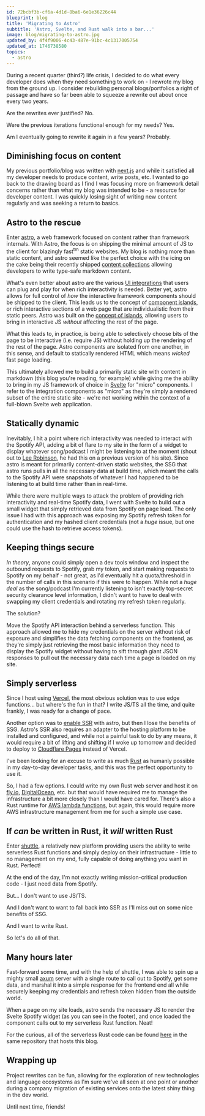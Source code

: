 ```yaml
---
id: 72bcbf3b-cf6a-4d1d-8ba6-6e1e36226c44
blueprint: blog
title: 'Migrating to Astro'
subtitle: 'Astro, Svelte, and Rust walk into a bar...'
image: blog/migrating-to-astro.jpg
updated_by: 4f4f9006-4c43-487e-91bc-4c1317005754
updated_at: 1746738580
topics:
  - astro
---
```

During a recent quarter (third?) life crisis, I decided to do what every developer does when they need something to work on - I rewrote my blog from the ground up. I consider rebuilding personal blogs/portfolios a right of passage and have so far been able to squeeze a rewrite out about once every two years.

Are the rewrites ever justified? No.

Were the previous iterations functional enough for my needs? Yes.

Am I eventually going to rewrite it again in a few years? Probably.

## Diminishing focus on content

My previous portfolio/blog was written with [next.js](https://nextjs.org) and while it satisfied all my developer needs to produce content, write posts, etc. I wanted to go back to the drawing board as I find I was focusing more on framework detail concerns rather than what my blog was intended to be - a resource for developer content. I was quickly losing sight of writing new content regularly and was seeking a return to basics.

## Astro to the rescue

Enter [astro](https://astro.build/), a web framework focused on content rather than framework internals. With Astro, the focus is on shipping the minimal amount of JS to the client for blazingly fast<sup>tm</sup> static websites. My blog is nothing more than static content, and astro seemed like the perfect choice with the icing on the cake being their recently shipped [content collections](https://docs.astro.build/en/guides/content-collections/) allowing developers to write type-safe markdown content.

What's even better about astro are the various [UI integrations](https://docs.astro.build/en/core-concepts/framework-components/) that users can plug and play for when rich interactivity is needed. Better yet, astro allows for full control of _how_ the interactive framework components should be shipped to the client. This leads us to the concept of [component islands](https://jasonformat.com/islands-architecture/), or rich interactive sections of a web page that are individualistic from their static peers. Astro was built on the [concept of islands](https://docs.astro.build/en/concepts/islands/), allowing users to bring in interactive JS _without_ affecting the rest of the page.

What this leads to, in practice, is being able to selectively choose bits of the page to be interactive (i.e. require JS) without holding up the rendering of the rest of the page. Astro components are isolated from one another, in this sense, and default to statically rendered HTML which means _wicked_ fast page loading.

This ultimately allowed me to build a primarily static site with content in markdown (this blog you're reading, for example) while giving me the ability to bring in my JS framework of choice in [Svelte](https://svelte.dev/) for "micro" components. I refer to the integration components as "micro" as they're simply a rendered subset of the entire static site - we're not working within the context of a full-blown Svelte web application.

## Statically dynamic

Inevitably, I hit a point where rich interactivity was needed to interact with the Spotify API, adding a bit of flare to my site in the form of a widget to display whatever song/podcast I might be listening to at the moment (shout out to [Lee Robinson](https://leerob.io/), he had this on a previous version of his site). Since astro is meant for primarily content-driven static websites, the SSG that astro runs pulls in all the necessary data at build time, which meant the calls to the Spotify API were snapshots of whatever I had happened to be listening to at build time rather
than in real-time.

While there were multiple ways to attack the problem of providing rich interactivity and real-time Spotify data, I went with Svelte to build out a small widget that simply retrieved data from Spotify on page load. The only issue I had with this approach was exposing my Spotify refresh token for authentication and my hashed client credentials (not a _huge_ issue, but one could use the hash to retrieve access tokens).

## Keeping things secure

_In theory_, anyone could simply open a dev tools window and inspect the outbound requests to Spotify, grab my token, and start making requests to Spotify on my behalf - not great, as I'd eventually hit a quota/threshold in the number of calls in this scenario if this were to happen. While not a _huge deal_ as the song/podcast I'm currently listening to isn't exactly top-secret security clearance level information, I didn't want to have to deal with swapping my client
credentials and rotating my refresh token regularly.

The solution?

Move the Spotify API interaction behind a serverless function. This approach allowed me to hide my credentials on the server without risk of exposure and simplifies the data fetching components on the frontend, as they're simply just retrieving the most basic information they need to display the Spotify widget without having to sift through giant JSON responses to pull out the necessary data each time a page is loaded on my site.

## Simply serverless

Since I host using [Vercel](https://vercel.com/), the most obvious solution was to use edge functions... but where's the fun in that? I write JS/TS all the time, and quite frankly, I was ready for a change of pace.

Another option was to [enable SSR](https://docs.astro.build/en/guides/server-side-rendering/#enabling-ssr-in-your-project) with astro, but then I lose the benefits of SSG. Astro's SSR also requires an adapter to the hosting platform to be installed and configured, and while not a painful task to do by any means, it would require a bit of lifting and shifting if I woke up tomorrow and decided to deploy to [Cloudflare Pages](https://pages.cloudflare.com/) instead of Vercel.

I've been looking for an excuse to write as much [Rust](https://www.rust-lang.org/) as humanly possible in my day-to-day developer tasks, and this was the perfect opportunity to use it.

So, I had a few options. I could write my own Rust web server and host it on [fly.io](https://fly.io/), [DigitalOcean](https://www.digitalocean.com/), etc. but that would have required me to
manage the infrastructure a bit more closely than I would have cared for. There's also a Rust runtime
for [AWS lambda functions](https://docs.aws.amazon.com/sdk-for-rust/latest/dg/lambda.html), but again, this would require more AWS infrastructure management from me for such a simple use case.

## If _can_ be written in Rust, it _will_ written Rust

Enter [shuttle](https://shuttle.rs/), a relatively new platform providing users the ability to write serverless Rust functions and simply deploy on their infrastructure - little to no management on my end, fully capable of doing anything you want in Rust. Perfect!

At the end of the day, I'm not exactly writing mission-critical production code - I just need data from Spotify.

But... I don't want to use JS/TS.

And I don't want to want to fall back into SSR as I'll miss out on some nice benefits of SSG.

And I want to write Rust.

So let's do all of that.

## Many hours later

Fast-forward some time, and with the help of shuttle, I was able to spin up a mighty small [axum](https://docs.rs/axum/latest/axum/) server with a single route to call out to Spotify, get some data, and marshal it into a simple response for the frontend end all while securely keeping my credentials and refresh token hidden from the outside world.

When a page on my site loads, astro sends the necessary JS to render the Svelte Spotify widget (as you can see in the footer), and once loaded the component calls out to my serverless Rust function. Neat!

For the curious, all of the serverless Rust code can be found [here](https://github.com/JoeyMckenzie/joey-mckenzie-tech/tree/main/src/serverless) in the same repository that hosts this blog.

## Wrapping up

Project rewrites can be fun, allowing for the exploration of new technologies and language ecosystems as I'm sure we've all seen at one point or another during a company migration of existing services onto the latest shiny thing in the dev world.

Until next time, friends!
